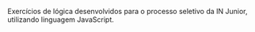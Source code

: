 Exercícios de lógica desenvolvidos para o processo seletivo da IN Junior, utilizando linguagem JavaScript.
